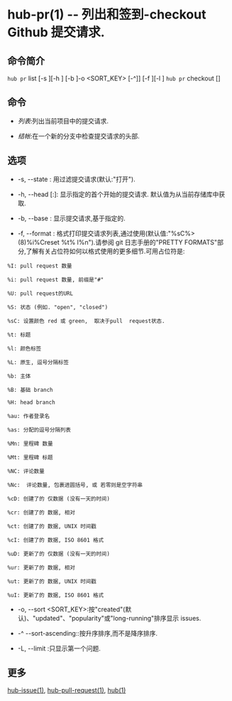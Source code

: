 # hub-pr(1) -- 列出和签到-checkout Github 提交请求.

## 命令简介

`hub pr` list [-s <STATE>][-h <head>] [-b <BASE>]-o <SORT_KEY>
[-^]] [-f <FORMAT>][-l <limit>] `hub pr` checkout <PR-NUMBER>
[<BRANCH>]

## 命令

- _列表_:列出当前项目中的提交请求.

- _结帐_:在一个新的分支中检查提交请求的头部.

## 选项

- -s, --state <STATE>:
  用<STATE>过滤提交请求(默认:"打开").

- -h, --head [<OWNER>:]<BRANCH>:
  显示指定的首个<BRANCH>开始的提交请求. 默认值为<OWNER>从当前存储库中获取.

- -b, --base <BRANCH>:
  显示提交请求,基于指定的<BRANCH>.

- -f, --format <FORMAT>:
  格式打印提交请求列表,通过使用<FORMAT>(默认值:"%sC%>(8)%i%Creset %t% l%n").请参阅 git 日志手册的"PRETTY FORMATS"部分,了解有关占位符如何以格式使用的更多细节.可用占位符是:

```
%I: pull request 数量

%i: pull request 数量, 前缀是"#"

%U: pull request的URL

%S: 状态 (例如. "open", "closed")

%sC: 设置颜色 red 或 green,  取决于pull  request状态.

%t: 标题

%l: 颜色标签

%L: 原生, 逗号分隔标签

%b: 主体

%B: 基础 branch

%H: head branch

%au: 作者登录名

%as: 分配的逗号分隔列表

%Mn: 里程碑 数量

%Mt: 里程碑 标题

%NC: 评论数量

%Nc:  评论数量, 包裹进圆括号, 或 若零则是空字符串

%cD: 创建了的 仅数据 (没有一天的时间)

%cr: 创建了的 数据, 相对

%ct: 创建了的 数据, UNIX 时间戳

%cI: 创建了的 数据, ISO 8601 格式

%uD: 更新了的 仅数据 (没有一天的时间)

%ur: 更新了的 数据, 相对

%ut: 更新了的 数据, UNIX 时间戳

%uI: 更新了的 数据, ISO 8601 格式
```

- -o, --sort <SORT_KEY>:按"created"(默认)、"updated"、"popularity"或"long-running"排序显示 issues.

- -^ --sort-ascending::按升序排序,而不是降序排序.

- -L, --limit <LIMIT>:只显示第一个<LIMIT>问题.

## 更多

[hub-issue(1)](hub-issue.1.zh.md), [hub-pull-request(1)](hub-pull-request.1.zh.md), [hub(1)](hub.1.zh.md)
